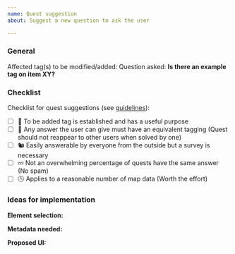 ```yaml
---
name: Quest suggestion
about: Suggest a new question to ask the user

---
```


<!-- 
Please read the guidelines for new quest suggestions before posting one: 
https://github.com/streetcomplete/StreetComplete/blob/master/QUEST_GUIDELINES.md
-->

### General
Affected tag(s) to be modified/added: [](https://wiki.openstreetmap.org/wiki/Key:)
Question asked: **Is there an example tag on item XY?**

<!-- If the answer is not obvious, please add a short explanation below each item. -->
### Checklist
Checklist for quest suggestions (see [guidelines](https://github.com/streetcomplete/StreetComplete/blob/master/QUEST_GUIDELINES.md)):
- [ ] 🚧 To be added tag is established and has a useful purpose
- [ ] 🤔 Any answer the user can give must have an equivalent tagging (Quest should not reappear to other users when solved by one)
- [ ] 🐿️ Easily answerable by everyone from the outside but a survey is necessary
- [ ] 💤 Not an overwhelming percentage of quests have the same answer (No spam)
- [ ] 🕓 Applies to a reasonable number of map data (Worth the effort)

<!--
All of the above should be fulfilled. 
If you are not sure about how one condition applies to your suggestion or you have (very) strong reasons that a condition may not needed to be satisfied in your case, just note that down. Someone else may come up with some ideas.
-->

### Ideas for implementation

<!-- If you have any idea for how elements should be selected, add it here. -->
**Element selection:** 

<!-- If you have any idea whether metadata per country is needed, add it here. If you know where to get this data from, mention it here too -->
**Metadata needed:** 

<!-- If you have any idea on how the UI (the form appearing when the quest is asked) should look like.
You can use any way to propose a UI. Feel free to include a mockup. 
Do include all answer possibilities you consider for that quest. -->
**Proposed UI:**
